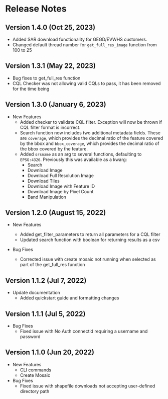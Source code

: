 # Release Notes

## Version 1.4.0 (Oct 25, 2023)

- Added SAR download functionality for GEGD/EVWHS customers.
- Changed default thread number for `get_full_res_image` function from 100 to 25

## Version 1.3.1 (May 22, 2023)

- Bug fixes to get_full_res function
- CQL Checker was not allowing valid CQLs to pass, it has been removed for the time being

## Version 1.3.0 (January 6, 2023)
- New Features
	- Added checker to validate CQL filter. Exception will now be thrown if CQL filter format is incorrect.
	- Search function now includes two additional metadata fields. These are `coverage`, which provides the decimal ratio of the feature covered by the bbox and `bbox_coverage`, which provides the decimal ratio of the bbox covered by the feature.
	- Added `srsname` as an arg to several functions, defaulting to `EPSG:4326`. Previously this was available as a kwarg:
		- Search
		- Download Image
		- Download Full Resolution Image
		- Download Tiles
		- Download Image with Feature ID
		- Download Image by Pixel Count
		- Band Manipulation

## Version 1.2.0 (August 15, 2022)
- New Features
	- Added get_filter_parameters to return all parameters for a CQL filter
	- Updated search function with boolean for returning results as a csv

- Bug Fixes
	- Corrected issue with create mosaic not running when selected as part of the get_full_res function

## Version 1.1.2 (Jul 7, 2022)
- Update documentation
	- Added quickstart guide and formatting changes

## Version 1.1.1 (Jul 5, 2022)
- Bug Fixes
	- Fixed issue with No Auth connectid requiring a username and password

## Version 1.1.0 (Jun 20, 2022)
- New Features
	- CLI commands
	- Create Mosaic 
- Bug Fixes
	- Fixed issue with shapefile downloads not accepting user-defined directory path
